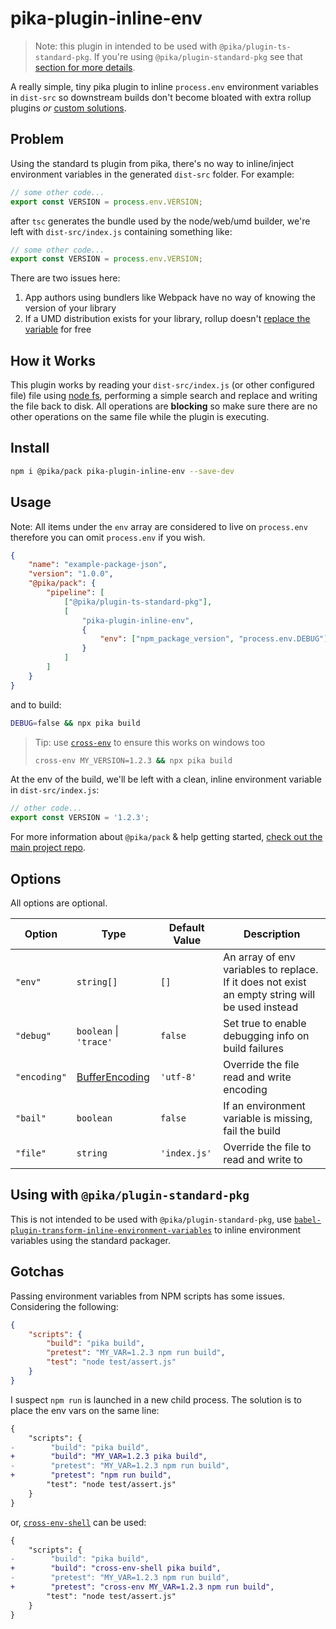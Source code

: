 # pika-plugin-inline-env

> Note: this plugin in intended to be used with `@pika/plugin-ts-standard-pkg`. If you're using `@pika/plugin-standard-pkg` see that [section for more details](#using-with--pikaplugin-standard-pkg).

A really simple, tiny pika plugin to inline `process.env` environment variables in `dist-src` so downstream builds don't become bloated with extra rollup plugins _or_ [custom solutions](https://github.com/atomicpages/pika-plugin-build-web).

## Problem

Using the standard ts plugin from pika, there's no way to inline/inject environment variables in the generated `dist-src` folder. For example:

```ts
// some other code...
export const VERSION = process.env.VERSION;
```

after `tsc` generates the bundle used by the node/web/umd builder, we're left with `dist-src/index.js` containing something like:

```ts
// some other code...
export const VERSION = process.env.VERSION;
```

There are two issues here:

1. App authors using bundlers like Webpack have no way of knowing the version of your library
2. If a UMD distribution exists for your library, rollup doesn't [replace the variable](https://rollupjs.org/repl/?version=2.21.0&shareable=JTdCJTIybW9kdWxlcyUyMiUzQSU1QiU3QiUyMm5hbWUlMjIlM0ElMjJtYWluLmpzJTIyJTJDJTIyY29kZSUyMiUzQSUyMmV4cG9ydCUyMGNvbnN0JTIwdiUyMCUzRCUyMHByb2Nlc3MuZW52LlZFUlNJT04lM0IlMjIlMkMlMjJpc0VudHJ5JTIyJTNBdHJ1ZSU3RCU1RCUyQyUyMm9wdGlvbnMlMjIlM0ElN0IlMjJmb3JtYXQlMjIlM0ElMjJ1bWQlMjIlMkMlMjJuYW1lJTIyJTNBJTIybXlCdW5kbGUlMjIlMkMlMjJhbWQlMjIlM0ElN0IlMjJpZCUyMiUzQSUyMiUyMiU3RCUyQyUyMmdsb2JhbHMlMjIlM0ElN0IlN0QlN0QlMkMlMjJleGFtcGxlJTIyJTNBbnVsbCU3RA==) for free

## How it Works

This plugin works by reading your `dist-src/index.js` (or other configured file) file using [node fs](https://nodejs.org/api/fs.html), performing a simple search and replace and writing the file back to disk. All operations are **blocking** so make sure there are no other operations on the same file while the plugin is executing.

## Install

```sh
npm i @pika/pack pika-plugin-inline-env --save-dev
```

## Usage

Note: All items under the `env` array are considered to live on `process.env` therefore you can omit `process.env` if you wish.

```json
{
    "name": "example-package-json",
    "version": "1.0.0",
    "@pika/pack": {
        "pipeline": [
            ["@pika/plugin-ts-standard-pkg"],
            [
                "pika-plugin-inline-env",
                {
                    "env": ["npm_package_version", "process.env.DEBUG"]
                }
            ]
        ]
    }
}
```

and to build:

```sh
DEBUG=false && npx pika build
```

> Tip: use [`cross-env`](https://www.npmjs.com/package/cross-env) to ensure this works on windows too
>
> ```sh
> cross-env MY_VERSION=1.2.3 && npx pika build
> ```

At the env of the build, we'll be left with a clean, inline environment variable in `dist-src/index.js`:

```js
// other code...
export const VERSION = '1.2.3';
```

For more information about `@pika/pack` &amp; help getting started, [check out the main project repo](https://github.com/pikapkg/pack).

## Options

All options are optional.

| Option       | Type                                                                                        | Default Value | Description                                                                                     |
| ------------ | ------------------------------------------------------------------------------------------- | ------------- | ----------------------------------------------------------------------------------------------- |
| `"env"`      | `string[]`                                                                                  | `[]`          | An array of env variables to replace. If it does not exist an empty string will be used instead |
| `"debug"`    | `boolean` \| `'trace'`                                                                      | `false`       | Set true to enable debugging info on build failures                                             |
| `"encoding"` | [BufferEncoding](https://nodejs.org/api/buffer.html#buffer_buffers_and_character_encodings) | `'utf-8'`     | Override the file read and write encoding                                                       |
| `"bail"`     | `boolean`                                                                                   | `false`       | If an environment variable is missing, fail the build                                           |
| `"file"`     | `string`                                                                                    | `'index.js'`  | Override the file to read and write to                                                          |

## Using with `@pika/plugin-standard-pkg`

This is not intended to be used with `@pika/plugin-standard-pkg`, use [`babel-plugin-transform-inline-environment-variables`](https://www.npmjs.com/package/babel-plugin-transform-inline-environment-variables) to inline environment variables using the standard packager.

## Gotchas

Passing environment variables from NPM scripts has some issues. Considering the following:

```json
{
    "scripts": {
        "build": "pika build",
        "pretest": "MY_VAR=1.2.3 npm run build",
        "test": "node test/assert.js"
    }
}
```

I suspect `npm run` is launched in a new child process. The solution is to place the env vars on the same line:

```diff
{
    "scripts": {
-        "build": "pika build",
+        "build": "MY_VAR=1.2.3 pika build",
-        "pretest": "MY_VAR=1.2.3 npm run build",
+        "pretest": "npm run build",
        "test": "node test/assert.js"
    }
}
```

or, [`cross-env-shell`](https://www.npmjs.com/package/cross-env#cross-env-vs-cross-env-shell) can be used:

```diff
{
    "scripts": {
-        "build": "pika build",
+        "build": "cross-env-shell pika build",
-        "pretest": "MY_VAR=1.2.3 npm run build",
+        "pretest": "cross-env MY_VAR=1.2.3 npm run build",
        "test": "node test/assert.js"
    }
}
```
